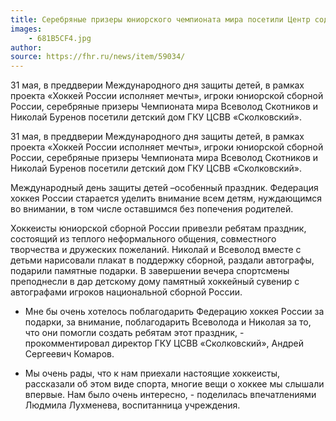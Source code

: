 ```yaml
---
title: Серебряные призеры юниорского чемпионата мира посетили Центр содействия семейному воспитанию «Сколковский»
images:
    - 681B5CF4.jpg
author: 
source: https://fhr.ru/news/item/59034/
---
```


31 мая, в преддверии Международного дня защиты детей, в рамках проекта «Хоккей России исполняет мечты», игроки юниорской сборной России, серебряные призеры Чемпионата мира Всеволод Скотников и Николай Буренов посетили детский дом ГКУ ЦСВВ «Сколковский».

<!--more-->
31 мая, в преддверии Международного дня защиты детей, в рамках проекта «Хоккей России исполняет мечты», игроки юниорской сборной России, серебряные призеры Чемпионата мира Всеволод Скотников и Николай Буренов посетили детский дом ГКУ ЦСВВ «Сколковский».

Международный день защиты детей –особенный праздник. Федерация хоккея России старается уделить внимание всем детям, нуждающимся во внимании, в том числе оставшимся без попечения родителей. 

Хоккеисты юниорской сборной России привезли ребятам праздник, состоящий из теплого неформального общения, совместного творчества и дружеских пожеланий. Николай и Всеволод вместе с детьми нарисовали плакат в поддержку сборной, раздали автографы, подарили памятные подарки. В завершении вечера спортсмены преподнесли в дар детскому дому памятный хоккейный сувенир с автографами игроков национальной сборной России.

- Мне бы очень хотелось поблагодарить Федерацию хоккея России за подарки, за внимание, поблагодарить Всеволода и Николая за то, что они помогли создать ребятам этот праздник, - прокомментировал директор ГКУ ЦСВВ «Сколковский»,  Андрей Сергеевич Комаров.

- Мы очень рады, что к нам приехали настоящие хоккеисты, рассказали об этом виде спорта, многие вещи о хоккее мы слышали впервые. Нам было очень интересно, - поделилась впечатлениями Людмила Лухменева, воспитанница учреждения.
